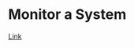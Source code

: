 # Monitor a System
[Link](https://labs.vocareum.com/main/main.php?m=clabide&mode=s&asnid=754799&stepid=754800&hideNavBar=1)









